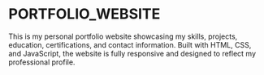 # PORTFOLIO_WEBSITE
This is my personal portfolio website showcasing my skills, projects, education, certifications, and contact information. Built with HTML, CSS, and JavaScript, the website is fully responsive and designed to reflect my professional profile.
